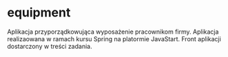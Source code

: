 # equipment
Aplikacja przyporządkowująca wyposażenie pracownikom firmy. 
Aplikacja realizaowana w ramach kursu Spring na platormie JavaStart.
Front aplikacji dostarczony w treści zadania.
